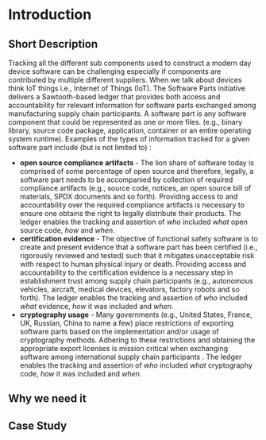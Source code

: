 # Introduction

## Short Description

Tracking all the different sub components used to construct a modern day device software can be challenging especially if components are contributed by multiple different suppliers. When we talk about devices think IoT things i.e., Internet of Things (IoT). The Software Parts initiative delivers a Sawtooth-based ledger that provides both access and accountability for relevant information for software parts exchanged among manufacturing supply chain participants. A software part is any software component that could be represented as one or more files. (e.g., binary library, source code package, application, container or an entire operating system runtime). Examples of the types of information tracked for a given software part include (but is not limited to) :

- **open source compliance artifacts** - The lion share of software today is comprised of some percentage of open source and therefore, legally, a software part needs to be accompanied by collection of required compliance artifacts (e.g., source code, notices, an open source bill of materials, SPDX documents and so forth). Providing access to and accountability over the required compliance artifacts is necessary to ensure one obtains the right to legally distribute their products. The ledger enables the tracking and assertion of *who* included *what* open source code, *how* and *when*.
- **certification evidence** - The objective of functional safety software is to create and present evidence that a software part has been certified (i.e., rigorously reviewed and tested) such that it mitigates unacceptable risk with respect to human physical injury or death. Providing access and accountability to the certification evidence is a necessary step in establishment trust among supply chain participants (e.g., autonomous vehicles, aircraft, medical devices, elevators, factory robots and so forth). The ledger enables the tracking and assertion of *who* included *what* evidence, *how* it was included and *when*.
- **cryptography usage** - Many governments (e.g., United States, France, UK, Russian, China to name a few) place restrictions of exporting software parts based on the implementation and/or usage of cryptography methods. Adhering to these restrictions and obtaining the appropriate export licenses is mission critical when exchanging software among international supply chain participants . The ledger enables the tracking and assertion of *who* included *what* cryptography code, *how* it was included and *when*.

## Why we need it

## Case Study

